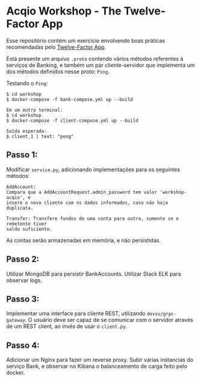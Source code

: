 # Acqio Workshop - The Twelve-Factor App

Esse repositório contém um exercício envolvendo boas práticas recomendadas pelo
[Twelve-Factor App](https://12factor.net/).

Está presente um arquivo `.proto` contendo vários métodos referentes à serviços
de Banking, e também um par cliente-servidor que implementa um dos métodos
definidos nesse proto: `Ping`.

Testando o `Ping`:
```
$ cd workshop
$ docker-compose -f bank-compose.yml up --build

Em um outro terminal:
$ cd workshop
$ docker-compose -f client-compose.yml up --build

Saída esperada:
$ client_1 | text: "pong"
```

## Passo 1:
Modificar `service.py`, adicionando implementações para os seguintes métodos:
```
AddAccount:
Compara que a AddAccountRequest.admin_password tem valor 'workshop-acqio', e
insere o novo cliente com os dados informados, caso não haja duplicata.

Transfer: Transfere fundos de uma conta para outra, somente se o remetente tiver
saldo suficiente.
```

As contas serão armazenadas em memória, e não persistidas.

## Passo 2:
Utilizar MongoDB para persistir BankAccounts.
Utilizar Stack ELK para observar logs.

## Passo 3:
Implementar uma interface para cliente REST, utilizando `devsu/grpc-gateway`. O
usuário deve ser capaz de se comunicar com o servidor através de um REST client,
ao invés de usar o `client.py`.

## Passo 4:
Adicionar um Nginx para fazer um reverse proxy. Subir várias instancias do
serviço Bank, e observar no Kibana o balanceamento de carga feito pelo
docker.
